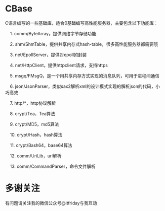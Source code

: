 CBase
=============

C语言编写的一些基础库，适合0基础编写高性能服务器，主要包含以下功能库：<p>
&nbsp;&nbsp;&nbsp;&nbsp;1. comm/ByteArray，提供网络字节存储功能<p>
&nbsp;&nbsp;&nbsp;&nbsp;2. shm/ShmTable，提供共享内存式hash-table，很多高性能服务器都需要哦<p>
&nbsp;&nbsp;&nbsp;&nbsp;3. net/EpollServer，提供对epoll的封装<p>
&nbsp;&nbsp;&nbsp;&nbsp;4. net/HttpClient，提供httpclient请求，支持https<p>
&nbsp;&nbsp;&nbsp;&nbsp;5. msgq/FMsgQ，是一个用共享内存方式实现的消息队列，可用于进程间通信<p>
&nbsp;&nbsp;&nbsp;&nbsp;6. json/JsonParser，类似sax2解析xml的设计模式实现的解析json的代码，小巧高效<p>
&nbsp;&nbsp;&nbsp;&nbsp;7. http/*，http协议解析<p>
&nbsp;&nbsp;&nbsp;&nbsp;8. crypt/Tea，Tea算法<p>
&nbsp;&nbsp;&nbsp;&nbsp;9. crypt/MD5，md5算法<p>
&nbsp;&nbsp;&nbsp;&nbsp;10. crypt/Hash，hash算法<p>
&nbsp;&nbsp;&nbsp;&nbsp;11. crypt/Bash64，base64算法<p>
&nbsp;&nbsp;&nbsp;&nbsp;12. comm/UriLib，url解析<p>
&nbsp;&nbsp;&nbsp;&nbsp;13. comm/CommandParser，命令文件解析<p>

多谢关注
=============
有问题请关注我的微信公众号@itfriday与我互动
